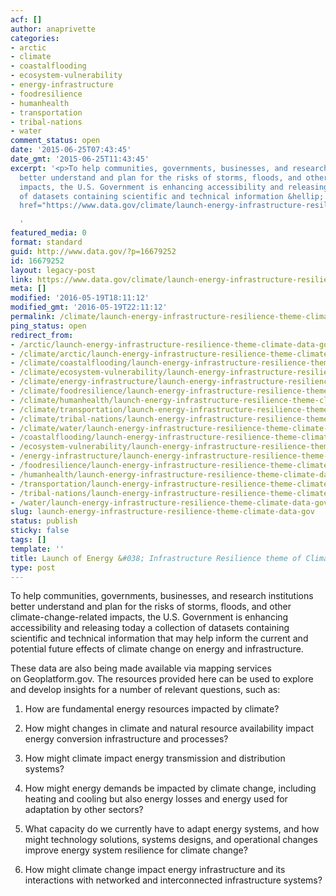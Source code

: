 ```yaml
---
acf: []
author: anaprivette
categories:
- arctic
- climate
- coastalflooding
- ecosystem-vulnerability
- energy-infrastructure
- foodresilience
- humanhealth
- transportation
- tribal-nations
- water
comment_status: open
date: '2015-06-25T07:43:45'
date_gmt: '2015-06-25T11:43:45'
excerpt: '<p>To help communities, governments, businesses, and research institutions
  better understand and plan for the risks of storms, floods, and other climate-change-related
  impacts, the U.S. Government is enhancing accessibility and releasing today a collection
  of datasets containing scientific and technical information &hellip; <a aria-describedby="post-title-16679252"
  href="https://www.data.gov/climate/launch-energy-infrastructure-resilience-theme-climate-data-gov/">Continued</a></p>

  '
featured_media: 0
format: standard
guid: http://www.data.gov/?p=16679252
id: 16679252
layout: legacy-post
link: https://www.data.gov/climate/launch-energy-infrastructure-resilience-theme-climate-data-gov/
meta: []
modified: '2016-05-19T18:11:12'
modified_gmt: '2016-05-19T22:11:12'
permalink: /climate/launch-energy-infrastructure-resilience-theme-climate-data-gov/
ping_status: open
redirect_from:
- /arctic/launch-energy-infrastructure-resilience-theme-climate-data-gov/
- /climate/arctic/launch-energy-infrastructure-resilience-theme-climate-data-gov/
- /climate/coastalflooding/launch-energy-infrastructure-resilience-theme-climate-data-gov/
- /climate/ecosystem-vulnerability/launch-energy-infrastructure-resilience-theme-climate-data-gov/
- /climate/energy-infrastructure/launch-energy-infrastructure-resilience-theme-climate-data-gov/
- /climate/foodresilience/launch-energy-infrastructure-resilience-theme-climate-data-gov/
- /climate/humanhealth/launch-energy-infrastructure-resilience-theme-climate-data-gov/
- /climate/transportation/launch-energy-infrastructure-resilience-theme-climate-data-gov/
- /climate/tribal-nations/launch-energy-infrastructure-resilience-theme-climate-data-gov/
- /climate/water/launch-energy-infrastructure-resilience-theme-climate-data-gov/
- /coastalflooding/launch-energy-infrastructure-resilience-theme-climate-data-gov/
- /ecosystem-vulnerability/launch-energy-infrastructure-resilience-theme-climate-data-gov/
- /energy-infrastructure/launch-energy-infrastructure-resilience-theme-climate-data-gov/
- /foodresilience/launch-energy-infrastructure-resilience-theme-climate-data-gov/
- /humanhealth/launch-energy-infrastructure-resilience-theme-climate-data-gov/
- /transportation/launch-energy-infrastructure-resilience-theme-climate-data-gov/
- /tribal-nations/launch-energy-infrastructure-resilience-theme-climate-data-gov/
- /water/launch-energy-infrastructure-resilience-theme-climate-data-gov/
slug: launch-energy-infrastructure-resilience-theme-climate-data-gov
status: publish
sticky: false
tags: []
template: ''
title: Launch of Energy &#038; Infrastructure Resilience theme of Climate.Data.Gov
type: post
---
```

To help communities, governments, businesses, and research institutions better understand and plan for the risks of storms, floods, and other climate-change-related impacts, the U.S. Government is enhancing accessibility and releasing today a collection of datasets containing scientific and technical information that may help inform the current and potential future effects of climate change on energy and infrastructure.


These data are also being made available via mapping services on Geoplatform.gov. The resources provided here can be used to explore and develop insights for a number of relevant questions, such as:


1) How are fundamental energy resources impacted by climate?


2) How might changes in climate and natural resource availability impact energy conversion infrastructure and processes?


3) How might climate impact energy transmission and distribution systems?


4) How might energy demands be impacted by climate change, including heating and cooling but also energy losses and energy used for adaptation by other sectors?


5) What capacity do we currently have to adapt energy systems, and how might technology solutions, systems designs, and operational changes improve energy system resilience for climate change?


6) How might climate change impact energy infrastructure and its interactions with networked and interconnected infrastructure systems?


